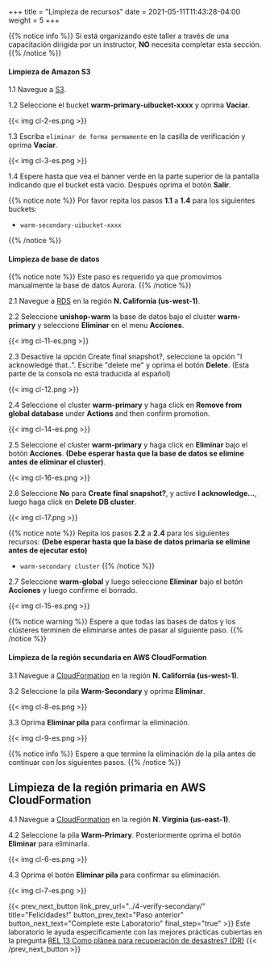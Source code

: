 +++
title = "Limpieza de recursos"
date =  2021-05-11T11:43:28-04:00
weight = 5
+++

{{% notice info %}}
Si está organizando este taller a través de una capacitación dirigida por un instructor, **NO** necesita completar esta sección.
{{% /notice %}}

#### Limpieza de Amazon S3

1.1 Navegue a [S3](https://us-east-1.console.aws.amazon.com/s3/home?region=us-east-1#/).

1.2 Seleccione el bucket **warm-primary-uibucket-xxxx** y oprima **Vaciar**.

{{< img cl-2-es.png >}}

1.3 Escriba `eliminar de forma permamente` en la casilla de verificación y oprima **Vaciar**.

{{< img cl-3-es.png >}}

1.4 Espere hasta que vea el banner verde en la parte superior de la pantalla indicando que el bucket está vacio. Después oprima el botón **Salir**.

{{% notice note %}}
Por favor repita los pasos **1.1** a **1.4** para los siguientes buckets:

- `warm-secondary-uibucket-xxxx`

{{% /notice %}}

#### Limpieza de base de datos

{{% notice note %}}
Este paso es requerido ya que promovimos manualmente la base de datos Aurora.
{{% /notice %}}

2.1 Navegue a [RDS](https://us-west-1.console.aws.amazon.com/rds/home?region=us-west-1#/) en la región **N. California (us-west-1)**.

2.2 Seleccione **unishop-warm** la base de datos bajo el cluster **warm-primary** y seleccione **Eliminar** en el menu **Acciones**.

{{< img cl-11-es.png >}}

2.3 Desactive la opción Create final snapshot?, seleccione la opción "I acknowledge that..". Escribe "delete me" y oprima el botón **Delete**. (Esta parte de la consola no está traducida al español)

{{< img cl-12.png >}}

2.4 Seleccione el cluster **warm-primary** y haga click en **Remove from global database** under **Actions** and then confirm promotion.

{{< img cl-14-es.png >}}

2.5 Seleccione el cluster **warm-primary** y haga click en  **Eliminar** bajo el botón **Acciones**.  **(Debe esperar hasta que la base de datos se elimine antes de eliminar el cluster)**.

{{< img cl-16-es.png >}}

2.6 Seleccione **No** para **Create final snapshot?**, y active **I acknowledge...**, luego haga click en **Delete DB cluster**.

{{< img cl-17.png >}}

{{% notice note %}}
Repita los pasos **2.2** a **2.4** para los siguientes recursos:  **(Debe esperar hasta que la base de datos primaria se elimine antes de ejecutar esto)**
- `warm-secondary cluster`
{{% /notice %}}

2.7 Seleccione **warm-global** y luego seleccione **Eliminar** bajo el botón **Acciones** y luego confirme el borrado.

{{< img cl-15-es.png >}}

{{% notice warning %}}
Espere a que todas las bases de datos y los clústeres terminen de eliminarse antes de pasar al siguiente paso.
{{% /notice %}}

#### Limpieza de la región secundaria en AWS CloudFormation

3.1 Navegue a [CloudFormation](https://us-west-1.console.aws.amazon.com/cloudformation/home?region=us-west-1#/) en la región **N. California (us-west-1)**.

3.2 Seleccione la pila **Warm-Secondary** y oprima **Eliminar**.

{{< img cl-8-es.png >}}

3.3 Oprima **Eliminar pila** para confirmar la eliminación.

{{< img cl-9-es.png >}}

{{% notice info %}}
Espere a que termine la eliminación de la pila antes de continuar con los siguientes pasos.
{{% /notice %}}

## Limpieza de la región primaria en AWS CloudFormation

4.1 Navegue a [CloudFormation](https://us-east-1.console.aws.amazon.com/cloudformation/home?region=us-east-1#/) en la región **N. Virginia (us-east-1)**.

4.2 Seleccione la pila **Warm-Primary**. Posteriormente oprima el botón **Eliminar** para eliminarla.

{{< img cl-6-es.png >}}

4.3 Oprima el botón **Eliminar pila** para confirmar su eliminación.

{{< img cl-7-es.png >}}

{{< prev_next_button link_prev_url="../4-verify-secondary/" title="Felicidades!" button_prev_text="Paso anterior" button_next_text="Complete este Laboratorio" final_step="true" >}}
Este laboratorio le ayuda especificamente con las mejores prácticas cubiertas en la pregunta [REL 13  Como planea para recuperación de desastres? (DR)](https://docs.aws.amazon.com/wellarchitected/latest/framework/a-failure-management.html)
{{< /prev_next_button >}}
